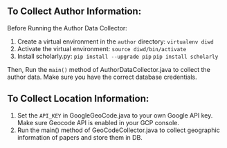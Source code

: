 ## To Collect Author Information:

Before Running the Author Data Collector:
1. Create a virtual environment in the `author` directory:
`virtualenv diwd`
2. Activate the virtual environment:
`source diwd/bin/activate`
3. Install scholarly.py:
`pip install --upgrade pip`
`pip install scholarly`

Then, Run the `main()` method of AuthorDataCollector.java to collect the author data. Make sure you have the correct database credentials.

## To Collect Location Information:
1. Set the `API_KEY` in GoogleGeoCode.java to your own Google API key. Make sure Geocode API is enabled in your GCP console.
2. Run the main() method of GeoCodeCollector.java to collect geographic information of papers and store them in DB.